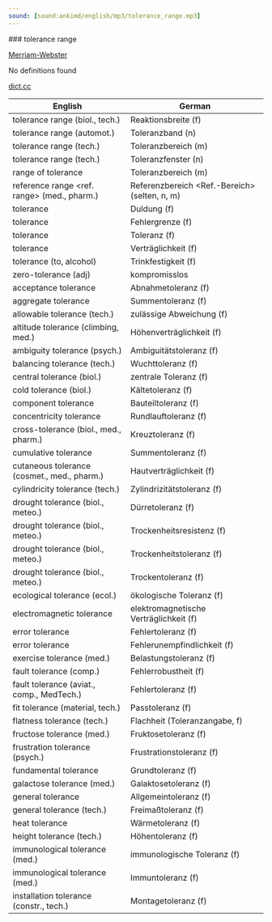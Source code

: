 ```yaml
---
sound: [sound:ankimd/english/mp3/tolerance_range.mp3]
---
```


\### tolerance range

[Merriam-Webster](https://www.merriam-webster.com/dictionary/tolerance+range)

No definitions found

[dict.cc](https://www.dict.cc/tolerance+range)

| English        | German       |
| -------------- | ------------ |
| tolerance range (biol., tech.) | Reaktionsbreite (f) |
| tolerance range (automot.) | Toleranzband (n) |
| tolerance range (tech.) | Toleranzbereich (m) |
| tolerance range (tech.) | Toleranzfenster (n) |
| range of tolerance | Toleranzbereich (m) |
| reference range <ref. range> (med., pharm.) | Referenzbereich <Ref.-Bereich> (selten, n, m) |
| tolerance | Duldung (f) |
| tolerance | Fehlergrenze (f) |
| tolerance | Toleranz (f) |
| tolerance | Verträglichkeit (f) |
| tolerance (to, alcohol) | Trinkfestigkeit (f) |
| zero-tolerance (adj) | kompromisslos |
| acceptance tolerance | Abnahmetoleranz (f) |
| aggregate tolerance | Summentoleranz (f) |
| allowable tolerance (tech.) | zulässige Abweichung (f) |
| altitude tolerance (climbing, med.) | Höhenverträglichkeit (f) |
| ambiguity tolerance (psych.) | Ambiguitätstoleranz (f) |
| balancing tolerance (tech.) | Wuchttoleranz (f) |
| central tolerance (biol.) | zentrale Toleranz (f) |
| cold tolerance (biol.) | Kältetoleranz (f) |
| component tolerance | Bauteiltoleranz (f) |
| concentricity tolerance | Rundlauftoleranz (f) |
| cross-tolerance (biol., med., pharm.) | Kreuztoleranz (f) |
| cumulative tolerance | Summentoleranz (f) |
| cutaneous tolerance (cosmet., med., pharm.) | Hautverträglichkeit (f) |
| cylindricity tolerance (tech.) | Zylindrizitätstoleranz (f) |
| drought tolerance (biol., meteo.) | Dürretoleranz (f) |
| drought tolerance (biol., meteo.) | Trockenheitsresistenz (f) |
| drought tolerance (biol., meteo.) | Trockenheitstoleranz (f) |
| drought tolerance (biol., meteo.) | Trockentoleranz (f) |
| ecological tolerance (ecol.) | ökologische Toleranz (f) |
| electromagnetic tolerance | elektromagnetische Verträglichkeit (f) |
| error tolerance | Fehlertoleranz (f) |
| error tolerance | Fehlerunempfindlichkeit (f) |
| exercise tolerance (med.) | Belastungstoleranz (f) |
| fault tolerance (comp.) | Fehlerrobustheit (f) |
| fault tolerance (aviat., comp., MedTech.) | Fehlertoleranz (f) |
| fit tolerance (material, tech.) | Passtoleranz (f) |
| flatness tolerance (tech.) | Flachheit (Toleranzangabe, f) |
| fructose tolerance (med.) | Fruktosetoleranz (f) |
| frustration tolerance (psych.) | Frustrationstoleranz (f) |
| fundamental tolerance | Grundtoleranz (f) |
| galactose tolerance (med.) | Galaktosetoleranz (f) |
| general tolerance | Allgemeintoleranz (f) |
| general tolerance (tech.) | Freimaßtoleranz (f) |
| heat tolerance | Wärmetoleranz (f) |
| height tolerance (tech.) | Höhentoleranz (f) |
| immunological tolerance (med.) | immunologische Toleranz (f) |
| immunological tolerance (med.) | Immuntoleranz (f) |
| installation tolerance (constr., tech.) | Montagetoleranz (f) |
